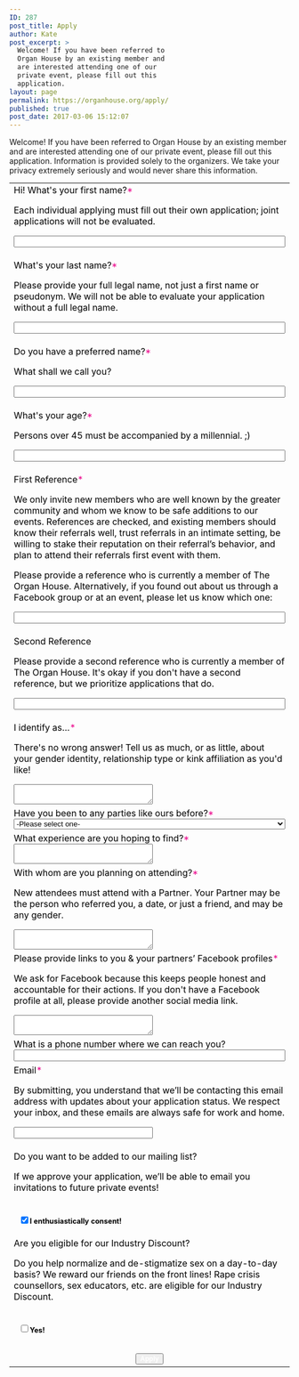 ```yaml
---
ID: 287
post_title: Apply
author: Kate
post_excerpt: >
  Welcome! If you have been referred to
  Organ House by an existing member and
  are interested attending one of our
  private event, please fill out this
  application.
layout: page
permalink: https://organhouse.org/apply/
published: true
post_date: 2017-03-06 15:12:07
---
```

<!-- Note : - You can modify the font style and form style to suit your website. - Code lines with comments ���Do not remove this code��� are required for the form to work properly, make sure that you do not remove these lines of code. - The Mandatory check script can modified as to suit your business needs. - It is important that you test the modified form before going live.-->
<div id="crmWebToEntityForm" style="width: 100%; max-width: 700px; margin: auto;"><form accept-charset="UTF-8" action="https://crm.zoho.com/crm/WebToLeadForm" method="POST" name="WebToLeads2802751000000140358"><!-- Do not remove this code. --><input style="display: none;" name="xnQsjsdp" type="text" value="a620cee1ae0435057d8165ce6a51abc76b5d2ff36a0af5ddaa8a081d70f969fd" /><input id="zc_gad" name="zc_gad" type="hidden" value="" /><input style="display: none;" name="xmIwtLD" type="text" value="4bc31f950afc7bccd6c7656476ce2dde5a5379f1b06fc6973b43e1bda10e56c5" /><input style="display: none;" name="actionType" type="text" value="TGVhZHM=" /><input style="display: none;" name="returnURL" type="text" value="https://organhouse.org/thankyou" /><!-- Do not remove this code. -->

<style>
		tr , td {<br />
			padding:6px;<br />
			border-spacing:0px;<br />
			border-width:0px;<br />
			}<br />
		input, input[type="checkbox"], textarea, select, .intro {<br />
			margin-bottom: 4em;<br />
			margin-top: .5em;<br />
			}<br />
<!--td span, label, input, textarea, select, .intro { font-size: 20px; color: #222222; font-family: 'Work Sans', sans-serif; font-style: normal; font-weight: normal; } input[type="checkbox"], label { font-size: .8em; } input[type="checkbox"] { margin-left: 1em; margin-top: 2em; } label{font-weight:bold;margin:0;padding:0;} --><br />
p {font-size:.8em;color:#757575;margin:0;}<br />
input[type=checkbox]{transform: scale(1.5);margin-right:1em;}<br />
input[type=submit]:hover{color:#ec008a!important;}<br />
input[type-submit]:active{color:#ec008a!important;}<br />
</style></form><form data-parsley-validate="">Welcome! If you have been referred to Organ House by an existing member and are interested attending one of our private event, please fill out this application. Information is provided solely to the organizers. We take your privacy extremely seriously and would never share this information.
<table style="width: 100%; max-width: 700px; color: black; margin: 0;">
<tbody>
<tr>
<td>Hi! What's your first name?<span style="color: #ec008a;">*</span>

Each individual applying must fill out their own application; joint applications will not be evaluated.

<input style="width: 100%; max-width: 700px;" maxlength="40" name="First Name" required="" type="text" /></td>
</tr>
<tr>
<td>What's your last name?<span style="color: #ec008a;">*</span>

Please provide your full legal name, not just a first name or pseudonym. We will not be able to evaluate your application without a full legal name.

<input style="width: 100%; max-width: 700px;" maxlength="80" name="Last Name" required="" type="text" /></td>
</tr>
<tr>
<td>Do you have a preferred name?<span style="color: #ec008a;">*</span>

What shall we call you?

<input style="width: 100%; max-width: 700px;" maxlength="255" name="LEADCF1" required="" type="text" /></td>
</tr>
<tr>
<td>What's your age?<span style="color: #ec008a;">*</span>

Persons over 45 must be accompanied by a millennial. ;)

<input style="width: 100%; max-width: 700px;" maxlength="255" name="LEADCF11" required="" type="text" /></td>
</tr>
<tr>
<td>First Reference<span style="color: #ec008a;">*</span>

We only invite new members who are well known by the greater community and whom we know to be safe additions to our events. References are checked, and existing members should know their referrals well, trust referrals in an intimate setting, be willing to stake their reputation on their referral’s behavior, and plan to attend their referrals first event with them.

Please provide a reference who is currently a member of The Organ House. Alternatively, if you found out about us through a Facebook group or at an event, please let us know which one:

<input style="width: 100%; max-width: 700px;" maxlength="255" name="LEADCF2" required="" type="text" /></td>
</tr>
<tr>
<td>Second Reference

Please provide a second reference who is currently a member of The Organ House. It's okay if you don't have a second reference, but we prioritize applications that do.

<input style="width: 100%; max-width: 700px;" maxlength="255" name="LEADCF5" type="text" /></td>
</tr>
<tr>
<td>I identify as…<span style="color: #ec008a;">*</span>

There's no wrong answer! Tell us as much, or as little, about your gender identity, relationship type or kink affiliation as you'd like!

<textarea style="width: 250px;" maxlength="2000" name="LEADCF4" required=""></textarea></td>
</tr>
<tr>
<td>Have you been to any parties like ours before?<span style="color: #ec008a;">*</span>
<select style="width: 100%; max-width: 700px;" name="LEADCF7" required="">
<option value="-Please select one-">-Please select one-</option>
<option value="Nope, I'm terribly curious">Nope, I'm terribly curious</option>
<option value="I've been to a few">I've been to a few</option>
<option value="I've been to a bunch">I've been to a bunch</option>
<option value="I am the party">I am the party!</option>
</select></td>
</tr>
<tr>
<td>What experience are you hoping to find?<span style="color: #ec008a;">*</span><textarea style="width: 250px;" maxlength="2000" name="LEADCF6" required=""></textarea></td>
</tr>
<tr>
<td>With whom are you planning on attending?<span style="color: #ec008a;">*</span>

New attendees must attend with a Partner. Your Partner may be the person who referred you, a date, or just a friend, and may be any gender.

<textarea style="width: 250px;" maxlength="2000" name="LEADCF9" required=""></textarea></td>
</tr>
<tr>
<td>Please provide links to you &amp; your partners’ Facebook profiles<span style="color: #ec008a;">*</span>

We ask for Facebook because this keeps people honest and accountable for their actions. If you don't have a Facebook profile at all, please provide another social media link.

<textarea style="width: 250px;" maxlength="2000" name="LEADCF8" required=""></textarea></td>
</tr>
<tr>
<td>What is a phone number where we can reach you?<input style="width: 100%; max-width: 700px;" maxlength="30" name="Mobile" type="text" required=""/></td>
</tr>
<tr>
<td>Email<span style="color: #ec008a;">*</span>

By submitting, you understand that we’ll be contacting this email address with updates about your application status. We respect your inbox, and these emails are always safe for work and home.

<input style="width: 250px;" maxlength="100" name="Email" required="" type="text" /></td>
</tr>
<tr>
<td>Do you want to be added to our mailing list?

If we approve your application, we’ll be able to email you invitations to future private events!

<input checked="checked" name="LEADCF106" type="checkbox" /><label style="display: inline;">I enthusiastically consent!</label></td>
</tr>
<tr>
<td>Are you eligible for our Industry Discount?

Do you help normalize and de-stigmatize sex on a day-to-day basis? We reward our friends on the front lines! Rape crisis counsellors, sex educators, etc. are eligible for our Industry Discount.

<input name="LEADCF102" type="checkbox" /><label style="display: inline;">Yes!</label></td>
</tr>
<tr>
<td style="text-align: center; padding-top: 15px;" colspan="2"><input style="font-size: 12px; font-weight: bold; color: white;" type="submit" value="Apply" /></td>
</tr>
</tbody>
</table>
<script>
 	  var mndFileds=new Array('LEADCF1','First Name','Last Name','LEADCF11','LEADCF2','LEADCF4','LEADCF7','LEADCF6','LEADCF9','LEADCF8','Mobile','Email');
 	  var fldLangVal=new Array('Preferred Name','First Name','Last Name','Age','First Reference','I identify as…','Have you been to any parties like ours before?','What experience are you hoping to find?','With whom are you planning on attending?','Facebook profiles','Email');
		var name='';
		var email='';
 	  function checkMandatory() {
		for(i=0;i<mndFileds.length;i++) {
		  var fieldObj=document.forms['WebToLeads2802751000000140358'][mndFileds[i]];
		  if(fieldObj) {
			if (((fieldObj.value).replace(/^\s+|\s+$/g, '')).length==0) {
			 if(fieldObj.type =='file')
				{ 
				 alert('Please select a file to upload.'); 
				 fieldObj.focus(); 
				 return false;
				} 
			alert(fldLangVal[i] +' cannot be empty.'); 
   	   	  	  fieldObj.focus();
   	   	  	  return false;
			}  else if(fieldObj.nodeName=='SELECT') {
  	   	   	 if(fieldObj.options[fieldObj.selectedIndex].value=='-None-') {
				alert(fldLangVal[i] +' cannot be none.'); 
				fieldObj.focus();
				return false;
			   }
			} else if(fieldObj.type =='checkbox'){
 	 	 	 if(fieldObj.checked == false){
				alert('Please accept  '+fldLangVal[i]);
				fieldObj.focus();
				return false;
			   } 
			 } 
			 try {
			     if(fieldObj.name == 'Last Name') {
				name = fieldObj.value;
 	 	 	    }
			} catch (e) {}
		    }
		}
	     }
	   
</script>

</form></div>